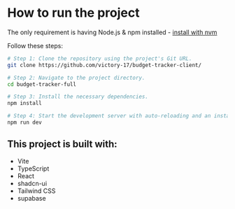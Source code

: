 # How to run the project

The only requirement is having Node.js & npm installed - [install with nvm](https://github.com/nvm-sh/nvm#installing-and-updating)

Follow these steps:

```sh
# Step 1: Clone the repository using the project's Git URL.
git clone https://github.com/victory-17/budget-tracker-client/

# Step 2: Navigate to the project directory.
cd budget-tracker-full

# Step 3: Install the necessary dependencies.
npm install

# Step 4: Start the development server with auto-reloading and an instant preview.
npm run dev
```


## This project is built with:

- Vite
- TypeScript
- React
- shadcn-ui
- Tailwind CSS
- supabase

